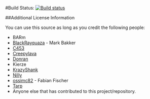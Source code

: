 #Build Status: [![Build status](https://img.shields.io/appveyor/ci/ossimc82/fabiano-swagger-of-doom/master.svg)](https://ci.appveyor.com/project/ossimc82/fabiano-swagger-of-doom)

##Additional License Information

You can use this source as long as you credit the following people:

- BARm
- [BlackRayquaza](https://github.com/BlackRayquaza) - Mark Bakker
- [C453](https://github.com/C453)
- [Creepylava](https://github.com/creepylava)
- [Donran](https://github.com/Donran)
- Kierze
- [KrazyShank](https://github.com/TheKronks)
- [Nilly](https://github.com/cp-nilly)
- [ossimc82](https://github.com/ossimc82) - Fabian Fischer
- [Tarp](https://github.com/trapped)
- Anyone else that has contributed to this project/repository.
